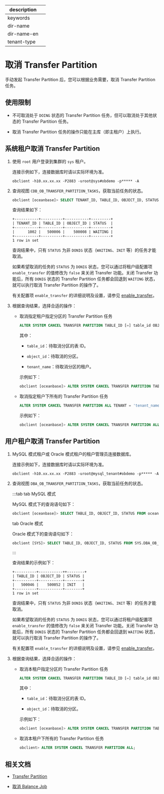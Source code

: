 |description||
|---|---|
|keywords||
|dir-name||
|dir-name-en||
|tenant-type||

# 取消 Transfer Partition

手动发起 Transfer Partition 后，您可以根据业务需要，取消 Transfer Partition 任务。

## 使用限制

* 不可取消处于 `DOING` 状态的 Transfer Partition 任务，但可以取消处于其他状态的 Transfer Partition 任务。

* 取消 Transfer Partition 任务的操作只能在主库（即主租户）上执行。

## 系统租户取消 Transfer Partition

1. 使用 `root` 用户登录到集群的 `sys` 租户。

   连接示例如下，连接数据库时请以实际环境为准。

   ```shell
   obclient -h10.xx.xx.xx -P2883 -uroot@sys#obdemo -p***** -A
   ```

2. 查询视图 `CDB_OB_TRANSFER_PARTITION_TASKS`，获取当前任务的状态。

   ```sql
   obclient [oceanbase]> SELECT TENANT_ID, TABLE_ID, OBJECT_ID, STATUS FROM oceanbase.CDB_OB_TRANSFER_PARTITION_TASKS WHERE TENANT_ID = 1002;
   ```

   查询结果如下：

   ```shell
   +-----------+----------+-----------+---------+
   | TENANT_ID | TABLE_ID | OBJECT_ID | STATUS  |
   +-----------+----------+-----------+---------+
   |      1002 |   500006 |    500008 | WAITING |
   +-----------+----------+-----------+---------+
   1 row in set
   ```

   查询结果中，只有 `STATUS` 为非 `DONIG` 状态（`WAITING`、`INIT` 等）的任务才能取消。

   如果希望取消的任务的 `STATUS` 为 `DONIG` 状态，您可以通过将租户级配置项 `enable_transfer` 的值修改为 `false` 来关闭 Transfer 功能。关闭 Transfer 功能后，所有 `DONIG` 状态的 Transfer Partition 任务都会回退到 `WAITING` 状态，就可以执行取消 Transfer Partition 的操作了。
   
   有关配置项 `enable_transfer` 的详细说明及设置，请参见 [enable_transfer](../../../700.reference/800.configuration-items-and-system-variables/100.system-configuration-items/400.tenant-level-configuration-items/3000.enable_transfer.md)。

3. 根据查询结果，选择合适的操作：

   * 取消指定租户指定分区的 Transfer Partition 任务

      ```sql
      ALTER SYSTEM CANCEL TRANSFER PARTITION TABLE_ID [=] table_id OBJECT_ID [=] object_id TENANT = 'tenant_name';
      ```

      其中：
      
      * `table_id`：待取消分区的表 ID。

      * `object_id`：待取消的分区。

      * `tenant_name`：待取消分区的租户。

      示例如下：

      ```sql
      obclient [oceanbase]> ALTER SYSTEM CANCEL TRANSFER PARTITION TABLE_ID = 500006, OBJECT_ID = 500008 TENANT = 'mysql_tenant';
      ```

   * 取消指定租户下所有的 Transfer Partition 任务

      ```sql
      ALTER SYSTEM CANCEL TRANSFER PARTITION ALL TENANT = 'tenant_name';
      ```

      示例如下：

      ```sql
      obclient [oceanbase]> ALTER SYSTEM CANCEL TRANSFER PARTITION ALL TENANT = 'mysql_tenant';
      ```

## 用户租户取消 Transfer Partition

1. MySQL 模式租户或 Oracle 模式租户的租户管理员连接数据库。

   连接示例如下，连接数据库时请以实际环境为准。

   ```shell
   obclient -h10.xx.xx.xx -P2883 -uroot@mysql_tenant#obdemo -p***** -A
   ```

2. 查询视图 `DBA_OB_TRANSFER_PARTITION_TASKS`，获取当前任务的状态。

   :::tab
   tab MySQL 模式

   MySQL 模式下的查询语句如下：

   ```sql
   obclient [oceanbase]> SELECT TABLE_ID, OBJECT_ID, STATUS FROM oceanbase.DBA_OB_TRANSFER_PARTITION_TASKS;
   ```

   tab Oracle 模式

   Oracle 模式下的查询语句如下：

   ```sql
   obclient [SYS]> SELECT TABLE_ID, OBJECT_ID, STATUS FROM SYS.DBA_OB_TRANSFER_PARTITION_TASKS;
   ```
   :::

   查询结果的示例如下：

   ```shell
   +----------+-----------++--------+
   | TABLE_ID | OBJECT_ID | STATUS |
   +----------+-----------+--------+
   |   500046 |    500052 | INIT   |
   +----------+-----------+--------+
   1 row in set
   ```

   查询结果中，只有 `STATUS` 为非 `DONIG` 状态（`WAITING`、`INIT` 等）的任务才能取消。

   如果希望取消的任务的 `STATUS` 为 `DONIG` 状态，您可以通过将租户级配置项 `enable_transfer` 的值修改为 `false` 来关闭 Transfer 功能。关闭 Transfer 功能后，所有 `DONIG` 状态的 Transfer Partition 任务都会回退到 `WAITING` 状态，就可以执行取消 Transfer Partition 的操作了。
   
   有关配置项 `enable_transfer` 的详细说明及设置，请参见 [enable_transfer](../../../700.reference/800.configuration-items-and-system-variables/100.system-configuration-items/400.tenant-level-configuration-items/3000.enable_transfer.md)。

3. 根据查询结果，选择合适的操作：

   * 取消本租户指定分区的 Transfer Partition 任务

      ```sql
      ALTER SYSTEM CANCEL TRANSFER PARTITION TABLE_ID [=] table_id OBJECT_ID [=] object_id;
      ```

      其中：
      
      * `table_id`：待取消分区的表 ID。

      * `object_id`：待取消的分区。

      示例如下：

      ```sql
      obclient [oceanbase]> ALTER SYSTEM CANCEL TRANSFER PARTITION TABLE_ID = 500046, OBJECT_ID = 500052;
      ```

   * 取消本租户下所有的 Transfer Partition 任务

      ```sql
      obclient> ALTER SYSTEM CANCEL TRANSFER PARTITION ALL;
      ```

## 相关文档

* [Transfer Partition](200.transfer-partition-management.md)

* [取消 Balance Job](400.cancel-balance-job-task.md)